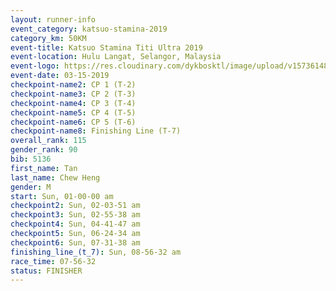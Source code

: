 ```yaml
---
layout: runner-info 
event_category: katsuo-stamina-2019 
category_km: 50KM 
event-title: Katsuo Stamina Titi Ultra 2019 
event-location: Hulu Langat, Selangor, Malaysia 
event-logo: https://res.cloudinary.com/dykbosktl/image/upload/v1573614825/Logo/Logo_p7ft6n.png
event-date: 03-15-2019 
checkpoint-name2: CP 1 (T-2) 
checkpoint-name3: CP 2 (T-3) 
checkpoint-name4: CP 3 (T-4) 
checkpoint-name5: CP 4 (T-5) 
checkpoint-name6: CP 5 (T-6) 
checkpoint-name8: Finishing Line (T-7) 
overall_rank: 115
gender_rank: 90
bib: 5136
first_name: Tan
last_name: Chew Heng
gender: M
start: Sun, 01-00-00 am
checkpoint2: Sun, 02-03-51 am
checkpoint3: Sun, 02-55-38 am
checkpoint4: Sun, 04-41-47 am
checkpoint5: Sun, 06-24-34 am
checkpoint6: Sun, 07-31-38 am
finishing_line_(t_7): Sun, 08-56-32 am
race_time: 07-56-32
status: FINISHER
---
```

